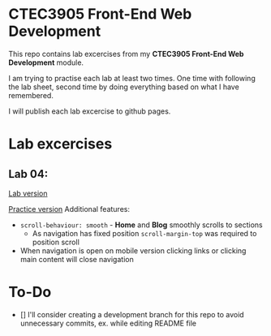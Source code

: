 # CTEC3905 Front-End Web Development
This repo contains lab excercises from my **CTEC3905 Front-End Web Development** module.

I am trying to practise each lab at least two times. One time with following the lab sheet, second time by doing everything based on what I have remembered.

I will publish each lab excercise to github pages.

# Lab excercises

## Lab 04:
[Lab version](https://hamxy.github.io/CTEC3905-Front-End/lab-04/index.html)

[Practice version](https://hamxy.github.io/CTEC3905-Front-End/lab-04/index-copy.html)
Additional features:
* `scroll-behaviour: smooth` - **Home** and **Blog** smoothly scrolls to sections
    * As navigation has fixed position `scroll-margin-top` was required to position scroll
* When navigation is open on mobile version clicking links or clicking main content will close navigation



# To-Do
- [] I'll consider creating a development branch for this repo to avoid unnecessary commits, ex. while editing README file